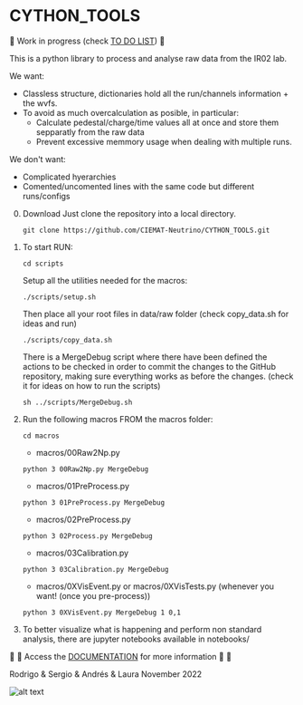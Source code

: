 # CYTHON_TOOLS

:construction: 
Work in progress (check [TO DO LIST](https://github.com/CIEMAT-Neutrino/CYTHON_TOOLS/blob/main/To_Do.md))
:construction:

This is a python library to process and analyse raw data from the IR02 lab.

We want:
* Classless structure, dictionaries hold all the run/channels information + the wvfs.   
* To avoid as much overcalculation as posible, in particular:
    - Calculate pedestal/charge/time values all at once and store them sepparatly from the raw data
    - Prevent excessive memmory usage when dealing with multiple runs. 

We don't want:
* Complicated hyerarchies
* Comented/uncomented lines with the same code but different runs/configs

0. Download
    Just clone the repository into a local directory.
    ```
    git clone https://github.com/CIEMAT-Neutrino/CYTHON_TOOLS.git 
    ```

1. To start RUN:
    ```
    cd scripts
    ```

    Setup all the utilities needed for the macros:
    ```
    ./scripts/setup.sh 
    ```
    
    Then place all your root files in data/raw folder (check copy_data.sh for ideas and run)
    ```
    ./scripts/copy_data.sh
    ```
    
    There is a MergeDebug script where there have been defined the actions to be checked in order to commit the changes to the GitHub repository, making sure everything works as before the changes. (check it for ideas on how to run the scripts)
    ```
    sh ../scripts/MergeDebug.sh
    ```

2. Run the following macros FROM the macros folder:
    ```
    cd macros
    ```
    - macros/00Raw2Np.py
    ```
    python 3 00Raw2Np.py MergeDebug
    ```

    - macros/01PreProcess.py
    ```
    python 3 01PreProcess.py MergeDebug
    ```

    - macros/02PreProcess.py
    ```
    python 3 02Process.py MergeDebug
    ```

    - macros/03Calibration.py
    ```
    python 3 03Calibration.py MergeDebug
    ```

    - macros/0XVisEvent.py or macros/0XVisTests.py (whenever you want! (once you pre-process))
    ```
    python 3 0XVisEvent.py MergeDebug 1 0,1
    ```

    
3. To better visualize what is happening and perform non standard analysis, there are jupyter notebooks available in notebooks/

:book: :page_with_curl: Access the [DOCUMENTATION](https://github.com/CIEMAT-Neutrino/CYTHON_TOOLS/documentation/index.html) for more information :page_with_curl: :book:

Rodrigo & Sergio & Andrés & Laura
November 2022

![alt text](https://i.imgflip.com/72cpdl.jpg)


